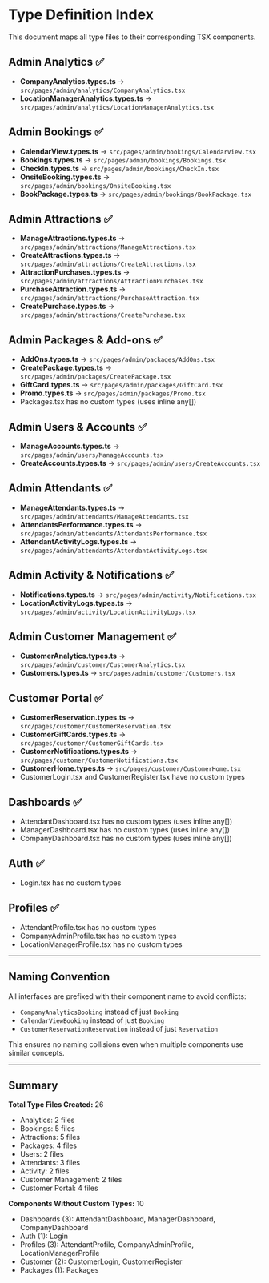 # Type Definition Index

This document maps all type files to their corresponding TSX components.

## Admin Analytics ✅
- **CompanyAnalytics.types.ts** → `src/pages/admin/analytics/CompanyAnalytics.tsx`
- **LocationManagerAnalytics.types.ts** → `src/pages/admin/analytics/LocationManagerAnalytics.tsx`

## Admin Bookings ✅
- **CalendarView.types.ts** → `src/pages/admin/bookings/CalendarView.tsx`
- **Bookings.types.ts** → `src/pages/admin/bookings/Bookings.tsx`
- **CheckIn.types.ts** → `src/pages/admin/bookings/CheckIn.tsx`
- **OnsiteBooking.types.ts** → `src/pages/admin/bookings/OnsiteBooking.tsx`
- **BookPackage.types.ts** → `src/pages/admin/bookings/BookPackage.tsx`

## Admin Attractions ✅
- **ManageAttractions.types.ts** → `src/pages/admin/attractions/ManageAttractions.tsx`
- **CreateAttractions.types.ts** → `src/pages/admin/attractions/CreateAttractions.tsx`
- **AttractionPurchases.types.ts** → `src/pages/admin/attractions/AttractionPurchases.tsx`
- **PurchaseAttraction.types.ts** → `src/pages/admin/attractions/PurchaseAttraction.tsx`
- **CreatePurchase.types.ts** → `src/pages/admin/attractions/CreatePurchase.tsx`

## Admin Packages & Add-ons ✅
- **AddOns.types.ts** → `src/pages/admin/packages/AddOns.tsx`
- **CreatePackage.types.ts** → `src/pages/admin/packages/CreatePackage.tsx`
- **GiftCard.types.ts** → `src/pages/admin/packages/GiftCard.tsx`
- **Promo.types.ts** → `src/pages/admin/packages/Promo.tsx`
- Packages.tsx has no custom types (uses inline any[])

## Admin Users & Accounts ✅
- **ManageAccounts.types.ts** → `src/pages/admin/users/ManageAccounts.tsx`
- **CreateAccounts.types.ts** → `src/pages/admin/users/CreateAccounts.tsx`

## Admin Attendants ✅
- **ManageAttendants.types.ts** → `src/pages/admin/attendants/ManageAttendants.tsx`
- **AttendantsPerformance.types.ts** → `src/pages/admin/attendants/AttendantsPerformance.tsx`
- **AttendantActivityLogs.types.ts** → `src/pages/admin/attendants/AttendantActivityLogs.tsx`

## Admin Activity & Notifications ✅
- **Notifications.types.ts** → `src/pages/admin/activity/Notifications.tsx`
- **LocationActivityLogs.types.ts** → `src/pages/admin/activity/LocationActivityLogs.tsx`

## Admin Customer Management ✅
- **CustomerAnalytics.types.ts** → `src/pages/admin/customer/CustomerAnalytics.tsx`
- **Customers.types.ts** → `src/pages/admin/customer/Customers.tsx`

## Customer Portal ✅
- **CustomerReservation.types.ts** → `src/pages/customer/CustomerReservation.tsx`
- **CustomerGiftCards.types.ts** → `src/pages/customer/CustomerGiftCards.tsx`
- **CustomerNotifications.types.ts** → `src/pages/customer/CustomerNotifications.tsx`
- **CustomerHome.types.ts** → `src/pages/customer/CustomerHome.tsx`
- CustomerLogin.tsx and CustomerRegister.tsx have no custom types

## Dashboards ✅
- AttendantDashboard.tsx has no custom types (uses inline any[])
- ManagerDashboard.tsx has no custom types (uses inline any[])
- CompanyDashboard.tsx has no custom types (uses inline any[])

## Auth ✅
- Login.tsx has no custom types

## Profiles ✅
- AttendantProfile.tsx has no custom types
- CompanyAdminProfile.tsx has no custom types
- LocationManagerProfile.tsx has no custom types

---

## Naming Convention

All interfaces are prefixed with their component name to avoid conflicts:
- `CompanyAnalyticsBooking` instead of just `Booking`
- `CalendarViewBooking` instead of just `Booking`
- `CustomerReservationReservation` instead of just `Reservation`

This ensures no naming collisions even when multiple components use similar concepts.

---

## Summary

**Total Type Files Created:** 26
- Analytics: 2 files
- Bookings: 5 files
- Attractions: 5 files
- Packages: 4 files
- Users: 2 files
- Attendants: 3 files
- Activity: 2 files
- Customer Management: 2 files
- Customer Portal: 4 files

**Components Without Custom Types:** 10
- Dashboards (3): AttendantDashboard, ManagerDashboard, CompanyDashboard
- Auth (1): Login
- Profiles (3): AttendantProfile, CompanyAdminProfile, LocationManagerProfile
- Customer (2): CustomerLogin, CustomerRegister
- Packages (1): Packages
